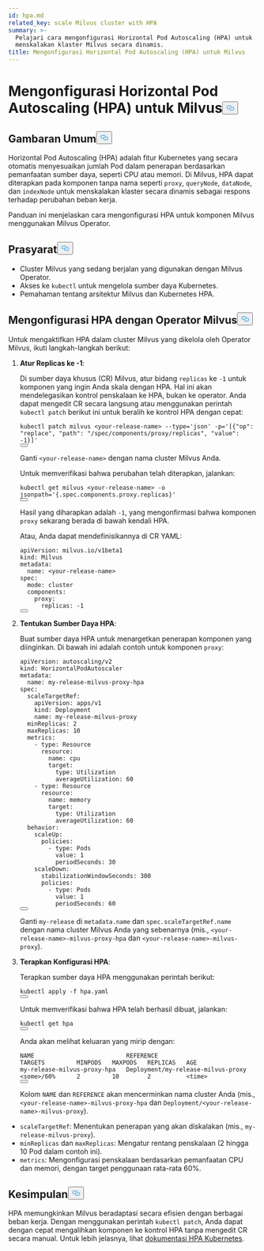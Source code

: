 ```yaml
---
id: hpa.md
related_key: scale Milvus cluster with HPA
summary: >-
  Pelajari cara mengonfigurasi Horizontal Pod Autoscaling (HPA) untuk
  menskalakan klaster Milvus secara dinamis.
title: Mengonfigurasi Horizontal Pod Autoscaling (HPA) untuk Milvus
---
```

<h1 id="Configure-Horizontal-Pod-Autoscaling-HPA-for-Milvus" class="common-anchor-header">Mengonfigurasi Horizontal Pod Autoscaling (HPA) untuk Milvus<button data-href="#Configure-Horizontal-Pod-Autoscaling-HPA-for-Milvus" class="anchor-icon" translate="no">
      <svg translate="no"
        aria-hidden="true"
        focusable="false"
        height="20"
        version="1.1"
        viewBox="0 0 16 16"
        width="16"
      >
        <path
          fill="#0092E4"
          fill-rule="evenodd"
          d="M4 9h1v1H4c-1.5 0-3-1.69-3-3.5S2.55 3 4 3h4c1.45 0 3 1.69 3 3.5 0 1.41-.91 2.72-2 3.25V8.59c.58-.45 1-1.27 1-2.09C10 5.22 8.98 4 8 4H4c-.98 0-2 1.22-2 2.5S3 9 4 9zm9-3h-1v1h1c1 0 2 1.22 2 2.5S13.98 12 13 12H9c-.98 0-2-1.22-2-2.5 0-.83.42-1.64 1-2.09V6.25c-1.09.53-2 1.84-2 3.25C6 11.31 7.55 13 9 13h4c1.45 0 3-1.69 3-3.5S14.5 6 13 6z"
        ></path>
      </svg>
    </button></h1><h2 id="Overview" class="common-anchor-header">Gambaran Umum<button data-href="#Overview" class="anchor-icon" translate="no">
      <svg translate="no"
        aria-hidden="true"
        focusable="false"
        height="20"
        version="1.1"
        viewBox="0 0 16 16"
        width="16"
      >
        <path
          fill="#0092E4"
          fill-rule="evenodd"
          d="M4 9h1v1H4c-1.5 0-3-1.69-3-3.5S2.55 3 4 3h4c1.45 0 3 1.69 3 3.5 0 1.41-.91 2.72-2 3.25V8.59c.58-.45 1-1.27 1-2.09C10 5.22 8.98 4 8 4H4c-.98 0-2 1.22-2 2.5S3 9 4 9zm9-3h-1v1h1c1 0 2 1.22 2 2.5S13.98 12 13 12H9c-.98 0-2-1.22-2-2.5 0-.83.42-1.64 1-2.09V6.25c-1.09.53-2 1.84-2 3.25C6 11.31 7.55 13 9 13h4c1.45 0 3-1.69 3-3.5S14.5 6 13 6z"
        ></path>
      </svg>
    </button></h2><p>Horizontal Pod Autoscaling (HPA) adalah fitur Kubernetes yang secara otomatis menyesuaikan jumlah Pod dalam penerapan berdasarkan pemanfaatan sumber daya, seperti CPU atau memori. Di Milvus, HPA dapat diterapkan pada komponen tanpa nama seperti <code translate="no">proxy</code>, <code translate="no">queryNode</code>, <code translate="no">dataNode</code>, dan <code translate="no">indexNode</code> untuk menskalakan klaster secara dinamis sebagai respons terhadap perubahan beban kerja.</p>
<p>Panduan ini menjelaskan cara mengonfigurasi HPA untuk komponen Milvus menggunakan Milvus Operator.</p>
<h2 id="Prerequisites" class="common-anchor-header">Prasyarat<button data-href="#Prerequisites" class="anchor-icon" translate="no">
      <svg translate="no"
        aria-hidden="true"
        focusable="false"
        height="20"
        version="1.1"
        viewBox="0 0 16 16"
        width="16"
      >
        <path
          fill="#0092E4"
          fill-rule="evenodd"
          d="M4 9h1v1H4c-1.5 0-3-1.69-3-3.5S2.55 3 4 3h4c1.45 0 3 1.69 3 3.5 0 1.41-.91 2.72-2 3.25V8.59c.58-.45 1-1.27 1-2.09C10 5.22 8.98 4 8 4H4c-.98 0-2 1.22-2 2.5S3 9 4 9zm9-3h-1v1h1c1 0 2 1.22 2 2.5S13.98 12 13 12H9c-.98 0-2-1.22-2-2.5 0-.83.42-1.64 1-2.09V6.25c-1.09.53-2 1.84-2 3.25C6 11.31 7.55 13 9 13h4c1.45 0 3-1.69 3-3.5S14.5 6 13 6z"
        ></path>
      </svg>
    </button></h2><ul>
<li>Cluster Milvus yang sedang berjalan yang digunakan dengan Milvus Operator.</li>
<li>Akses ke <code translate="no">kubectl</code> untuk mengelola sumber daya Kubernetes.</li>
<li>Pemahaman tentang arsitektur Milvus dan Kubernetes HPA.</li>
</ul>
<h2 id="Configure-HPA-with-Milvus-Operator" class="common-anchor-header">Mengonfigurasi HPA dengan Operator Milvus<button data-href="#Configure-HPA-with-Milvus-Operator" class="anchor-icon" translate="no">
      <svg translate="no"
        aria-hidden="true"
        focusable="false"
        height="20"
        version="1.1"
        viewBox="0 0 16 16"
        width="16"
      >
        <path
          fill="#0092E4"
          fill-rule="evenodd"
          d="M4 9h1v1H4c-1.5 0-3-1.69-3-3.5S2.55 3 4 3h4c1.45 0 3 1.69 3 3.5 0 1.41-.91 2.72-2 3.25V8.59c.58-.45 1-1.27 1-2.09C10 5.22 8.98 4 8 4H4c-.98 0-2 1.22-2 2.5S3 9 4 9zm9-3h-1v1h1c1 0 2 1.22 2 2.5S13.98 12 13 12H9c-.98 0-2-1.22-2-2.5 0-.83.42-1.64 1-2.09V6.25c-1.09.53-2 1.84-2 3.25C6 11.31 7.55 13 9 13h4c1.45 0 3-1.69 3-3.5S14.5 6 13 6z"
        ></path>
      </svg>
    </button></h2><p>Untuk mengaktifkan HPA dalam cluster Milvus yang dikelola oleh Operator Milvus, ikuti langkah-langkah berikut:</p>
<ol>
<li><p><strong>Atur Replicas ke -1</strong>:</p>
<p>Di sumber daya khusus (CR) Milvus, atur bidang <code translate="no">replicas</code> ke <code translate="no">-1</code> untuk komponen yang ingin Anda skala dengan HPA. Hal ini akan mendelegasikan kontrol penskalaan ke HPA, bukan ke operator. Anda dapat mengedit CR secara langsung atau menggunakan perintah <code translate="no">kubectl patch</code> berikut ini untuk beralih ke kontrol HPA dengan cepat:</p>
<pre><code translate="no" class="language-bash">kubectl patch milvus &lt;your-release-name&gt; --<span class="hljs-built_in">type</span>=<span class="hljs-string">&#x27;json&#x27;</span> -p=<span class="hljs-string">&#x27;[{&quot;op&quot;: &quot;replace&quot;, &quot;path&quot;: &quot;/spec/components/proxy/replicas&quot;, &quot;value&quot;: -1}]&#x27;</span>
<button class="copy-code-btn"></button></code></pre>
<p>Ganti <code translate="no">&lt;your-release-name&gt;</code> dengan nama cluster Milvus Anda.</p>
<p>Untuk memverifikasi bahwa perubahan telah diterapkan, jalankan:</p>
<pre><code translate="no" class="language-bash">kubectl <span class="hljs-keyword">get</span> milvus &lt;your-release-name&gt; -o jsonpath=<span class="hljs-string">&#x27;{.spec.components.proxy.replicas}&#x27;</span>
<button class="copy-code-btn"></button></code></pre>
<p>Hasil yang diharapkan adalah <code translate="no">-1</code>, yang mengonfirmasi bahwa komponen <code translate="no">proxy</code> sekarang berada di bawah kendali HPA.</p>
<p>Atau, Anda dapat mendefinisikannya di CR YAML:</p>
<pre><code translate="no" class="language-yaml">apiVersion: milvus.io/v1beta1
kind: Milvus
metadata:
  name: &lt;your-release-name&gt;
spec:
  mode: cluster
  components:
    proxy:
      replicas: -1
<button class="copy-code-btn"></button></code></pre></li>
<li><p><strong>Tentukan Sumber Daya HPA</strong>:</p>
<p>Buat sumber daya HPA untuk menargetkan penerapan komponen yang diinginkan. Di bawah ini adalah contoh untuk komponen <code translate="no">proxy</code>:</p>
<pre><code translate="no" class="language-yaml">apiVersion: autoscaling/v2
kind: HorizontalPodAutoscaler
metadata:
  name: my-release-milvus-proxy-hpa
spec:
  scaleTargetRef:
    apiVersion: apps/v1
    kind: Deployment
    name: my-release-milvus-proxy
  minReplicas: 2
  maxReplicas: 10
  metrics:
    - <span class="hljs-built_in">type</span>: Resource
      resource:
        name: cpu
        target:
          <span class="hljs-built_in">type</span>: Utilization
          averageUtilization: 60
    - <span class="hljs-built_in">type</span>: Resource
      resource:
        name: memory
        target:
          <span class="hljs-built_in">type</span>: Utilization
          averageUtilization: 60
  behavior:
    scaleUp:
      policies:
        - <span class="hljs-built_in">type</span>: Pods
          value: 1
          periodSeconds: 30
    scaleDown:
      stabilizationWindowSeconds: 300
      policies:
        - <span class="hljs-built_in">type</span>: Pods
          value: 1
          periodSeconds: 60
<button class="copy-code-btn"></button></code></pre>
<p>Ganti <code translate="no">my-release</code> di <code translate="no">metadata.name</code> dan <code translate="no">spec.scaleTargetRef.name</code> dengan nama cluster Milvus Anda yang sebenarnya (mis., <code translate="no">&lt;your-release-name&gt;-milvus-proxy-hpa</code> dan <code translate="no">&lt;your-release-name&gt;-milvus-proxy</code>).</p></li>
<li><p><strong>Terapkan Konfigurasi HPA</strong>:</p>
<p>Terapkan sumber daya HPA menggunakan perintah berikut:</p>
<pre><code translate="no" class="language-bash">kubectl apply -f hpa.yaml
<button class="copy-code-btn"></button></code></pre>
<p>Untuk memverifikasi bahwa HPA telah berhasil dibuat, jalankan:</p>
<pre><code translate="no" class="language-bash">kubectl <span class="hljs-keyword">get</span> hpa
<button class="copy-code-btn"></button></code></pre>
<p>Anda akan melihat keluaran yang mirip dengan:</p>
<pre><code translate="no">NAME                          REFERENCE                            TARGETS         MINPODS   MAXPODS   REPLICAS   AGE
my-release-milvus-proxy-hpa   Deployment/my-release-milvus-proxy   &lt;some&gt;/60%      2         10        2          &lt;time&gt;
<button class="copy-code-btn"></button></code></pre>
<p>Kolom <code translate="no">NAME</code> dan <code translate="no">REFERENCE</code> akan mencerminkan nama cluster Anda (mis., <code translate="no">&lt;your-release-name&gt;-milvus-proxy-hpa</code> dan <code translate="no">Deployment/&lt;your-release-name&gt;-milvus-proxy</code>).</p></li>
</ol>
<ul>
<li><code translate="no">scaleTargetRef</code>: Menentukan penerapan yang akan diskalakan (mis., <code translate="no">my-release-milvus-proxy</code>).</li>
<li><code translate="no">minReplicas</code> dan <code translate="no">maxReplicas</code>: Mengatur rentang penskalaan (2 hingga 10 Pod dalam contoh ini).</li>
<li><code translate="no">metrics</code>: Mengonfigurasi penskalaan berdasarkan pemanfaatan CPU dan memori, dengan target penggunaan rata-rata 60%.</li>
</ul>
<h2 id="Conclusion" class="common-anchor-header">Kesimpulan<button data-href="#Conclusion" class="anchor-icon" translate="no">
      <svg translate="no"
        aria-hidden="true"
        focusable="false"
        height="20"
        version="1.1"
        viewBox="0 0 16 16"
        width="16"
      >
        <path
          fill="#0092E4"
          fill-rule="evenodd"
          d="M4 9h1v1H4c-1.5 0-3-1.69-3-3.5S2.55 3 4 3h4c1.45 0 3 1.69 3 3.5 0 1.41-.91 2.72-2 3.25V8.59c.58-.45 1-1.27 1-2.09C10 5.22 8.98 4 8 4H4c-.98 0-2 1.22-2 2.5S3 9 4 9zm9-3h-1v1h1c1 0 2 1.22 2 2.5S13.98 12 13 12H9c-.98 0-2-1.22-2-2.5 0-.83.42-1.64 1-2.09V6.25c-1.09.53-2 1.84-2 3.25C6 11.31 7.55 13 9 13h4c1.45 0 3-1.69 3-3.5S14.5 6 13 6z"
        ></path>
      </svg>
    </button></h2><p>HPA memungkinkan Milvus beradaptasi secara efisien dengan berbagai beban kerja. Dengan menggunakan perintah <code translate="no">kubectl patch</code>, Anda dapat dengan cepat mengalihkan komponen ke kontrol HPA tanpa mengedit CR secara manual. Untuk lebih jelasnya, lihat <a href="https://kubernetes.io/docs/tasks/run-application/horizontal-pod-autoscale/">dokumentasi HPA Kubernetes</a>.</p>
